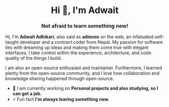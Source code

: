 <h1 align="center">Hi 👋, I'm Adwait</h1>
<h3 align="center">Not afraid to learn something new!</h3>

Hi, I'm **Adwait Adhikari**, also said as **adienox** on the web, an infatuated self-taught developer and a contract coder from Nepal. My passion for software lies with dreaming up ideas and making them come true with elegant interfaces. I take control within the experience, architecture, and code quality of the things I build.

I am also an open-source enthusiast and maintainer. Furthermore, I learned plenty from the open-source community, and I love how collaboration and knowledge sharing happened through open-source.

- 🔭 I am currently working on **Personal projects and also studying, so I can get a job.**
- ⚡ Fun fact **I'm always learing something new.**
